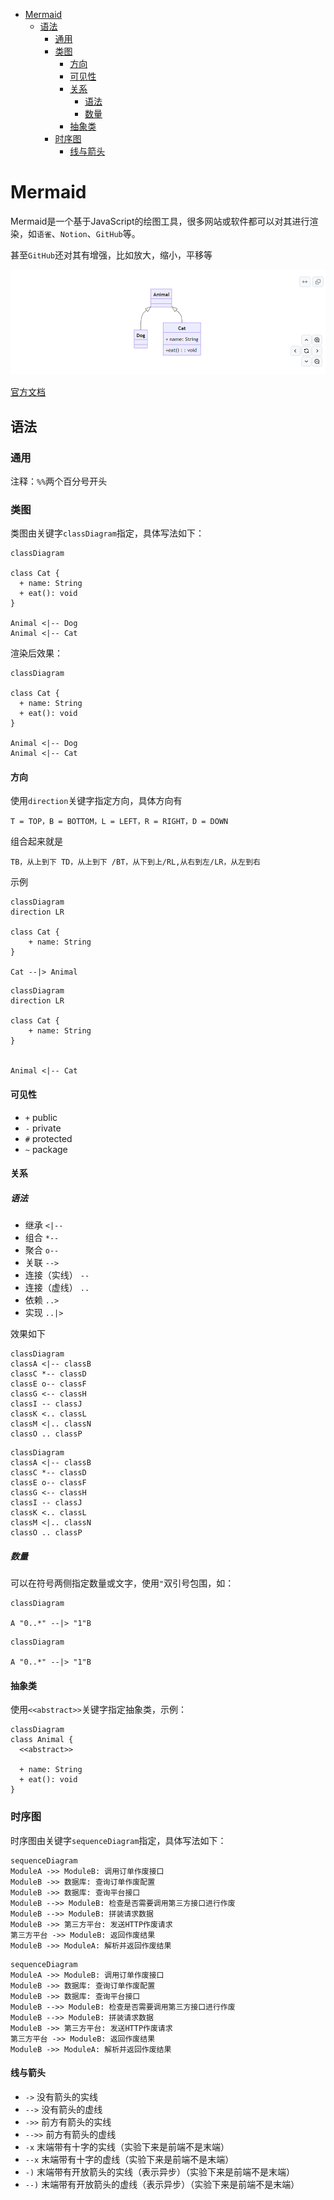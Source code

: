 <!-- TOC -->

- [Mermaid](#mermaid)
    - [语法](#%E8%AF%AD%E6%B3%95)
        - [通用](#%E9%80%9A%E7%94%A8)
        - [类图](#%E7%B1%BB%E5%9B%BE)
            - [方向](#%E6%96%B9%E5%90%91)
            - [可见性](#%E5%8F%AF%E8%A7%81%E6%80%A7)
            - [关系](#%E5%85%B3%E7%B3%BB)
                - [语法](#%E8%AF%AD%E6%B3%95)
                - [数量](#%E6%95%B0%E9%87%8F)
            - [抽象类](#%E6%8A%BD%E8%B1%A1%E7%B1%BB)
        - [时序图](#%E6%97%B6%E5%BA%8F%E5%9B%BE)
            - [线与箭头](#%E7%BA%BF%E4%B8%8E%E7%AE%AD%E5%A4%B4)

<!-- /TOC -->
# Mermaid

Mermaid是一个基于JavaScript的绘图工具，很多网站或软件都可以对其进行渲染，如`语雀`、`Notion`、`GitHub`等。

甚至`GitHub`还对其有增强，比如放大，缩小，平移等

![](images/mermaid-github.png)

[官方文档](https://mermaid.js.org/intro/)

## 语法

### 通用

注释：`%%`两个百分号开头

### 类图

类图由关键字`classDiagram`指定，具体写法如下：
```text
classDiagram

class Cat {
  + name: String
  + eat(): void
}

Animal <|-- Dog
Animal <|-- Cat
```
渲染后效果：
```mermaid
classDiagram

class Cat {
  + name: String
  + eat(): void
}

Animal <|-- Dog
Animal <|-- Cat
```

#### 方向

使用`direction`关键字指定方向，具体方向有
```
T = TOP，B = BOTTOM，L = LEFT，R = RIGHT，D = DOWN
```
组合起来就是
```
TB，从上到下 TD，从上到下 /BT，从下到上/RL,从右到左/LR，从左到右
```
示例
```
classDiagram
direction LR

class Cat {
    + name: String
}

Cat --|> Animal
```
```mermaid
classDiagram
direction LR

class Cat {
    + name: String
}


Animal <|-- Cat
```

#### 可见性

* `+` public
* `-` private
* `#` protected
* `~` package

#### 关系

##### 语法

* 继承 `<|--` 
* 组合 `*--`
* 聚合 `o--`
* 关联 `-->`
* 连接（实线） `--`
* 连接（虚线） `..`
* 依赖 `..>`
* 实现 `..|>`

效果如下
```text
classDiagram
classA <|-- classB
classC *-- classD
classE o-- classF
classG <-- classH
classI -- classJ
classK <.. classL
classM <|.. classN
classO .. classP
```
```mermaid
classDiagram
classA <|-- classB
classC *-- classD
classE o-- classF
classG <-- classH
classI -- classJ
classK <.. classL
classM <|.. classN
classO .. classP
```

##### 数量

可以在符号两侧指定数量或文字，使用`"`双引号包围，如：

```
classDiagram

A "0..*" --|> "1"B
```

```mermaid
classDiagram

A "0..*" --|> "1"B
```

#### 抽象类

使用`<<abstract>>`关键字指定抽象类，示例：
```mermaid
classDiagram
class Animal {
  <<abstract>>
  
  + name: String
  + eat(): void
}
```

### 时序图

时序图由关键字`sequenceDiagram`指定，具体写法如下：

```
sequenceDiagram
ModuleA ->> ModuleB: 调用订单作废接口
ModuleB ->> 数据库: 查询订单作废配置
ModuleB ->> 数据库: 查询平台接口
ModuleB -->> ModuleB: 检查是否需要调用第三方接口进行作废
ModuleB -->> ModuleB: 拼装请求数据
ModuleB ->> 第三方平台: 发送HTTP作废请求
第三方平台 ->> ModuleB: 返回作废结果
ModuleB ->> ModuleA: 解析并返回作废结果
```

```mermaid
sequenceDiagram
ModuleA ->> ModuleB: 调用订单作废接口
ModuleB ->> 数据库: 查询订单作废配置
ModuleB ->> 数据库: 查询平台接口
ModuleB -->> ModuleB: 检查是否需要调用第三方接口进行作废
ModuleB -->> ModuleB: 拼装请求数据
ModuleB ->> 第三方平台: 发送HTTP作废请求
第三方平台 ->> ModuleB: 返回作废结果
ModuleB ->> ModuleA: 解析并返回作废结果
```

#### 线与箭头

* `->` 没有箭头的实线
* `-->` 没有箭头的虚线
* `->>` 前方有箭头的实线
* `-->>` 前方有箭头的虚线
* `-x` 末端带有十字的实线（实验下来是前端不是末端）
* `--x` 末端带有十字的虚线（实验下来是前端不是末端）
* `-)` 末端带有开放箭头的实线（表示异步）（实验下来是前端不是末端）
* `--)` 末端带有开放箭头的虚线（表示异步）（实验下来是前端不是末端）